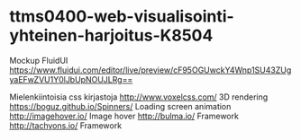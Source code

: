 # ttms0400-web-visualisointi-yhteinen-harjoitus-K8504

Mockup FluidUI https://www.fluidui.com/editor/live/preview/cF95OGUwckY4Wnp1SU43ZUgyaEFwZVU1Y0lJbUpNOUJLRg==

Mielenkiintoisia css kirjastoja
http://www.voxelcss.com/ 3D rendering
https://boguz.github.io/Spinners/  Loading screen animation
http://imagehover.io/  Image hover
http://bulma.io/ Framework
http://tachyons.io/ Framework
